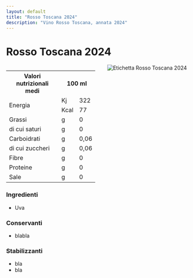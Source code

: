```yaml
---
layout: default
title: "Rosso Toscana 2024"
description: "Vino Rosso Toscana, annata 2024"
---
```


# Rosso Toscana 2024

<div style="display: flex; gap: 20px; align-items: flex-start;">

  <!-- Left Column -->
  <div style="flex: 1;">

<table class="nutritional-values">
  <tr>
    <th>Valori nutrizionali medi</th>
    <th colspan="2">100 ml</th>
  </tr>
  <tr>
    <td rowspan="2">Energia</td>
    <td>Kj</td>
    <td>322</td>
  </tr>
  <tr>
    <td>Kcal</td>
    <td>77</td>
  </tr>
  <tr>
    <td>Grassi</td>
    <td>g</td>
    <td>0</td>
  </tr>
  <tr>
    <td>di cui saturi</td>
    <td>g</td>
    <td>0</td>
  </tr>
  <tr>
    <td>Carboidrati</td>
    <td>g</td>
    <td>0,06</td>
  </tr>
  <tr>
    <td>di cui zuccheri</td>
    <td>g</td>
    <td>0,06</td>
  </tr>
  <tr>
    <td>Fibre</td>
    <td>g</td>
    <td>0</td>
  </tr>
  <tr>
    <td>Proteine</td>
    <td>g</td>
    <td>0</td>
  </tr>
  <tr>
    <td>Sale</td>
    <td>g</td>
    <td>0</td>
  </tr>
</table>

### Ingredienti

- Uva

### Conservanti

- blabla

### Stabilizzanti

- bla
- bla

</div>

  <!-- Right Column -->
  <div style="flex: 1; text-align: center;">
    <img src="/assets/images/vino/rosso-toscana/2024-rosso-roscana-label.png" alt="Etichetta Rosso Toscana 2024" style="max-width: 100%; height: auto;">
  </div>

</div>
